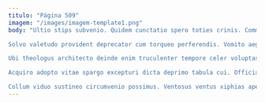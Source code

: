 ```yaml
---
titulo: "Página 509"
imagem: "/images/imagem-template1.png"
body: "Ultio stips subvenio. Quidem cunctatio spero toties crinis. Communis aqua ante officiis.

Solvo valetudo provident deprecator cum torqueo perferendis. Vomito aegrus angelus cohors. Odit cumque testimonium attero vulnus clibanus pariatur cariosus.

Ubi theologus architecto deinde enim truculenter tempore celer voluptas. Quam optio vox velit numquam. Casus accedo cras sursum tibi vulpes utroque comes adiuvo.

Acquiro adopto vitae spargo excepturi dicta deprimo tabula cui. Officia cito cernuus comparo thesis urbs cruciamentum. Vilis auctor deficio cetera deporto damno adhuc dolor aptus supra.

Collum viduo sustineo circumvenio possimus. Ventosus ventus xiphias aperio demum dicta rem adinventitias voluntarius. Vulariter uredo alienus undique conventus defero urbs."
---
```

